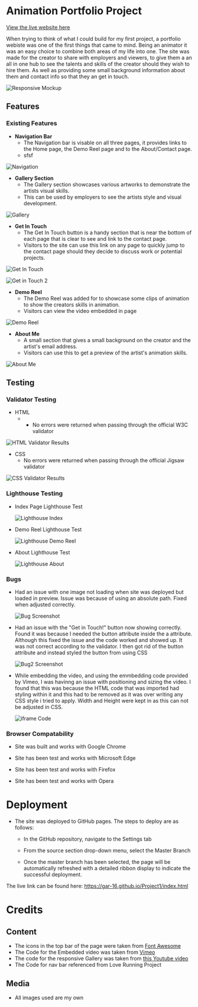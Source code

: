 # Animation Portfolio Project

[View the live website here](https://gar-16.github.io/Project1/index.html)

When trying to think of what I could build for my first project, a portfolio webiste was one of the first things that came to mind. Being an animator it was an easy choice to combine both areas of my life into one. The site was made for the creator to share with employers and viewers, to give them a an all in one hub to see the talents and skills of the creator should they wish to hire them. As well as providing some small background information about them and contact info so that they an get in touch. 

![Responsive Mockup](Media/Responsive.png)

## Features

### Existing Features


- __Navigation Bar__
  - The Navigation bar is visable on all three pages, it provides links to the Home page, the Demo Reel page and to the About/Contact page.
  - sfsf

![Navigation](Media/navigation-bar.png)

- __Gallery Section__ 
  - The Gallery section showcases various artworks to demonstrate the artists visual skills.
  - This can be used by employers to see the artists style and visual development.

![Gallery](Media/Gallery.png)

- __Get In Touch__
  - The Get In Touch button is a handy section that is near the bottom of each page that is clear to see and link to the contact page.
  - Visitors to the site can use this link on any page to quickly jump to the contact page should they decide to discuss work or potential projects. 

![Get In Touch](Media/get-In-touch-button.png)

![Get in Touch 2](Media/Button-2.png)

- __Demo Reel__
  - The Demo Reel was added for to showcase some clips of animation to show the creators skills in animation.
  - Visitors can view the video embedded in page 

![Demo Reel](Media/demo-reel.png)

- __About Me__
  - A small section that gives a small background on the creator and the artist's email address.
  - Visitors can use this to get a preview of the artist's animation skills.

![About Me](Media/about-me.png)

## Testing 

### Validator Testing
- HTML
  - - No errors were returned when passing through the official W3C validator
  
![HTML Validator Results](Media/Index-validation.png)
  
- CSS
  - No errors were returned when passing through the official Jigsaw validator 

![CSS Validator Results](Media/CSS-validation.png)

### Lighthouse Testing


- Index Page Lighthouse Test
  
    ![Lighthouse Index](Media/Lighthouse1.png)
    
- Demo Reel Lighthouse Test

    ![Lighthouse Demo Reel](Media/Lighthouse2.png)

- About Lighthouse Test

    ![Lighthouse About](Media/Lighthouse3.png)

### Bugs

- Had an issue with one image not loading when site was deployed but loaded in preview. Issue was because of using an absolute path. Fixed when adjusted correctly.
  
  ![Bug Screenshot](Media/Bug1.png)

- Had an issue with the "Get in Touch!" button now showing correctly. Found it was because I needed the button attribute inside the a attribute. Although this fixed the issue and the code worked and showed up. It was not correct according to the validator. I then got rid of the button attribute and instead styled the button from using CSS 

    ![Bug2 Screenshot](Media/Bug2.png)

- While embedding the video, and using the emmbedding code provided by Vimeo, I was havinng an issue with positioning and sizing the video. I found that this was because the HTML code that was imported had styling within it and this had to be removed as it was over writing any CSS style i tried to apply. Width and Height were kept in as this can not be adjusted in CSS.

    ![iframe Code](Media/Bug3.png)


### Browser Compatability

- Site was built and works with Google Chrome

- Site has been test and works with Microsoft Edge

- Site has been test and works with Firefox 
  
- Site has been test and works with Opera 


# Deployment

- The site was deployed to GitHub pages. The steps to deploy are as follows:
  - In the GitHub repository, navigate to the Settings tab
  
  - From the source section drop-down menu, select the Master Branch
  
  - Once the master branch has been selected, the page will be automatically refreshed with a detailed ribbon display to indicate the successful deployment.

The live link can be found here: <https://gar-16.github.io/Project1/index.html>

# Credits

## Content

- The icons in the top bar of the page were taken from [Font Awesome](https://fontawesome.com/)
- The Code for the Embedded video was taken from [Vimeo](https://vimeo.com/)
- The code for the responsive Gallery was taken from [this Youtube video](https://www.youtube.com/watch?v=Trw_9lisYVY)
- The Code for nav bar referenced from Love Running Project


## Media
- All images used are my own
